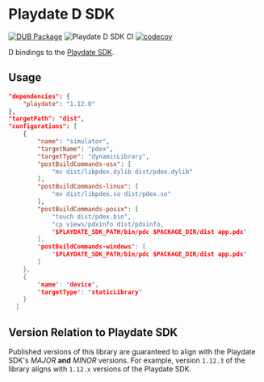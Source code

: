# Playdate D SDK

[![DUB Package](https://img.shields.io/dub/v/playdate.svg)](https://code.dlang.org/packages/playdate)
![Playdate D SDK CI](https://github.com/chances/playdate-d/actions/workflows/ci.yml/badge.svg)
[![codecov](https://codecov.io/gh/chances/playdate-d/branch/main/graph/badge.svg?token=5YN3BU7KR3)](https://codecov.io/gh/chances/playdate-d/)

D bindings to the [Playdate SDK](https://sdk.play.date/1.12.3/Inside%20Playdate%20with%20C.html).

## Usage

```json
"dependencies": {
    "playdate": "1.12.0"
},
"targetPath": "dist",
"configurations": [
    {
        "name": "simulator",
        "targetName": "pdex",
        "targetType": "dynamicLibrary",
        "postBuildCommands-osx": [
            "mv dist/libpdex.dylib dist/pdex.dylib"
        ],
        "postBuildCommands-linux": [
            "mv dist/libpdex.so dist/pdex.so"
        ],
        "postBuildCommands-posix": [
            "touch dist/pdex.bin",
            "cp views/pdxinfo dist/pdxinfo,
            "$PLAYDATE_SDK_PATH/bin/pdc $PACKAGE_DIR/dist app.pdx"
        ],
        "postBuildCommands-windows": [
            "$PLAYDATE_SDK_PATH/bin/pdc $PACKAGE_DIR/dist app.pdx"
        ]
    },
    {
        "name": "device",
        "targetType": "staticLibrary"
    }
  ]
```

## Version Relation to Playdate SDK

Published versions of this library are guaranteed to align with the Playdate SDK's _MAJOR_ **and** _MINOR_ versions. For example, version `1.12.3` of the library aligns with `1.12.x` versions of the Playdate SDK.
